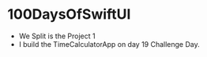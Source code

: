 # 100DaysOfSwiftUI

- We Split is the Project 1
- I build the TimeCalculatorApp on day 19 Challenge Day.

